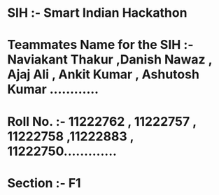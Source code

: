 # SIH :- Smart Indian Hackathon 
# Teammates Name for the SIH :- Naviakant Thakur ,Danish Nawaz , Ajaj Ali , Ankit Kumar , Ashutosh Kumar ............
# Roll No. :- 11222762 , 11222757 , 11222758 ,11222883 , 11222750.............
# Section :- F1
